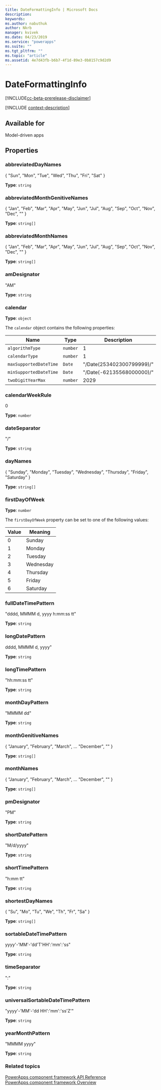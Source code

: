 ```yaml
---
title: DateFormattingInfo | Microsoft Docs
description: 
keywords:
ms.author: nabuthuk
author: Nkrb
manager: kvivek
ms.date: 04/23/2019
ms.service: "powerapps"
ms.suite: ""
ms.tgt_pltfrm: ""
ms.topic: "article"
ms.assetid: 4e7d43fb-b6b7-4f1d-89e3-0b8157c9d2d9
---
```


# DateFormattingInfo

[!INCLUDE[cc-beta-prerelease-disclaimer](../../../includes/cc-beta-prerelease-disclaimer.md)]

[!INCLUDE [context-description](includes/dateformattinginfo-description.md)]

## Available for 

Model-driven apps

## Properties

### abbreviatedDayNames

{ "Sun", "Mon", "Tue", "Wed", "Thu", "Fri", "Sat" }

**Type**: `string`

### abbreviatedMonthGenitiveNames

{ "Jan", "Feb", "Mar", "Apr", "May", "Jun", "Jul", "Aug", "Sep", "Oct", "Nov", "Dec", "" }

**Type**: `string[]`

### abbreviatedMonthNames

{ "Jan", "Feb", "Mar", "Apr", "May", "Jun", "Jul", "Aug", "Sep", "Oct", "Nov", "Dec", "" }

**Type**: `string[]`

### amDesignator

"AM"

**Type**: `string`

### calendar

**Type**: `object`

The `calendar` object contains the following properties:

|Name|Type|Description|
|--|--|--|
|`algorithmType`|`number`|1|
|`calendarType`|`number`|1|
|`maxSupportedDateTime`|`Date`|"/Date(253402300799999)/"|
|`minSupportedDateTime`|`Date`|"/Date(-62135568000000)/"|
|`twoDigitYearMax`|`number`|2029|

### calendarWeekRule

0

**Type**: `number`

### dateSeparator

"/"

**Type**: `string`

### dayNames

{ "Sunday", "Monday", "Tuesday", "Wednesday", "Thursday", "Friday", "Saturday" }

**Type**: `string[]`

### firstDayOfWeek

**Type**: `number`

The `firstDayOfWeek` property can be set to one of the following values:

|Value|Meaning|
|--|--|
|0|Sunday|
|1|Monday|
|2|Tuesday|
|3|Wednesday|
|4|Thursday|
|5|Friday|
|6|Saturday|

### fullDateTimePattern

"dddd, MMMM d, yyyy h:mm:ss tt"

**Type**: `string`

### longDatePattern

dddd, MMMM d, yyyy"

**Type**: `string`

### longTimePattern

"hh:mm:ss tt"

**Type**: `string`

### monthDayPattern

"MMMM dd"

**Type**: `string`

### monthGenitiveNames

{ "January", "February", "March", ...  "December", "" }

**Type**: `string[]`

### monthNames

{ "January", "February", "March", ...  "December", "" }

**Type**: `string[]`

### pmDesignator

"PM"

**Type**: `string`

### shortDatePattern

"M/d/yyyy"

**Type**: `string`

### shortTimePattern

"h:mm tt"

**Type**: `string`

### shortestDayNames

{ "Su", "Mo", "Tu", "We", "Th", "Fr", "Sa" }

**Type**: `string[]`

### sortableDateTimePattern

yyyy'-'MM'-'dd'T'HH':'mm':'ss"

**Type**: `string`

### timeSeparator

":"

**Type**: `string`

### universalSortableDateTimePattern

"yyyy'-'MM'-'dd HH':'mm':'ss'Z'"

**Type**: `string`

### yearMonthPattern

"MMMM yyyy"

**Type**: `string`


### Related topics

[PowerApps component framework API Reference](../reference/index.md)<br/>
[PowerApps component framework Overview](../overview.md)